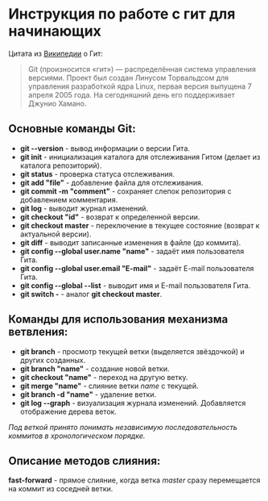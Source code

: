 # Инструкция по работе с гит для начинающих

Цитата из [Википедии](https://ru.wikipedia.org/wiki/Git "Ссылка на Гит в Википедии") о Гит:
>Git (произносится «гит») — распределённая система управления версиями. Проект был создан Линусом Торвальдсом для управления разработкой ядра Linux, первая версия выпущена 7 апреля 2005 года. На сегодняшний день его поддерживает Джунио Хамано.

## Основные команды Git:
 - **git --version** - вывод информации о версии Гита.
 - **git init** - инициализация каталога для отслеживания Гитом (делает из каталога репозиторий).
 - **git status** - проверка статуса отслеживания.
 - **git add "file"** - добавление файла для отслеживания.
 - **git commit -m "comment"** - сохраняет слепок репозитория с добавлением комментария.
 - **git log** - выводит журнал изменений.
 - **git checkout "id"** - возврат к определенной версии.
 - **git checkout master** - переключение в текущее состояние (возврат к актуальной версии).
 - **git diff** - выводит записанные изменения в файле (до коммита).
 - **git config --global user.name "name"** - задаёт имя пользователя Гита.
 - **git config --global user.email "E-mail"** - задаёт E-mail пользователя Гита.
 - **git config --global --list** - выводит имя и E-mail пользователя Гита.
 - **git switch -** - аналог **git checkout master**.
 

 ## Команды для использования механизма ветвления:
 - **git branch** - просмотр текущей ветки (выделяется звёздочкой) и других созданных.
 - **git branch "name"** - создание новой ветки.
 - **git checkout "name"** - переход на другую ветку.
 - **git merge "name"** - слияние ветки *name* с текущей.
 - **git branch -d "name"** - удаление ветки.
 - **git log --graph** - визуализация журнала изменений. Добавляется отображение дерева веток.

*Под веткой принято понимать независимую последовательность коммитов в хронологическом порядке.*

 ## Описание методов слияния:
**fast-forward** - прямое слияние, когда ветка *master* сразу перемещается на коммит из соседней ветки.
 
